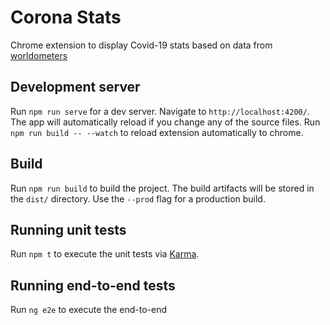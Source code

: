# Corona Stats

Chrome extension to display Covid-19 stats based on data from [worldometers](https://www.worldometers.info/)

## Development server

Run `npm run serve` for a dev server. Navigate to `http://localhost:4200/`. The app will automatically reload if you change any of the source files.
Run `npm run build -- --watch` to reload extension automatically to chrome.

## Build

Run `npm run build` to build the project. The build artifacts will be stored in the `dist/` directory. Use the `--prod` flag for a production build.

## Running unit tests

Run `npm t` to execute the unit tests via [Karma](https://karma-runner.github.io).

## Running end-to-end tests

Run `ng e2e` to execute the end-to-end
